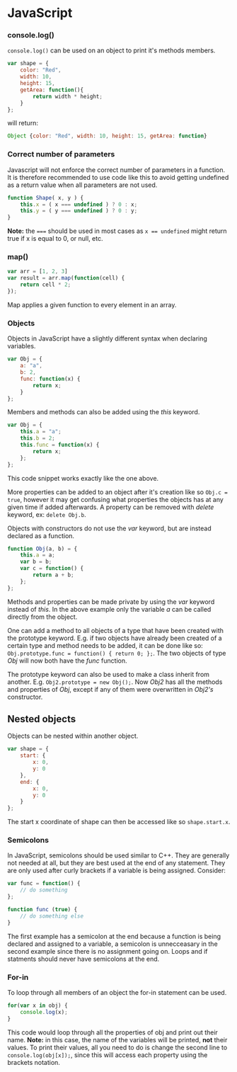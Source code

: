 JavaScript
==========

### console.log()
`console.log()` can be used on an object to print it's methods members.
```javascript
var shape = {
    color: "Red",
    width: 10,
    height: 15,
    getArea: function(){
        return width * height;
    }
};
```

will return:

```javascript
Object {color: "Red", width: 10, height: 15, getArea: function}
```

### Correct number of parameters
Javascript will not enforce the correct number of parameters in a function.
It is therefore recommended to use code like this to avoid getting undefined
as a return value when all parameters are not used.
```javascript
function Shape( x, y ) {
    this.x = ( x === undefined ) ? 0 : x;
    this.y = ( y === undefined ) ? 0 : y;
}
```
**Note:** the `===` should be used in most cases as `x == undefined` might
return true if x is equal to 0, or null, etc.

### map()
```javascript
var arr = [1, 2, 3]
var result = arr.map(function(cell) {
    return cell * 2;
});
```
Map applies a given function to every element in an array.

### Objects
Objects in JavaScript have a slightly different syntax when declaring variables.

```javascript
var Obj = {
    a: "a",
    b: 2,
    func: function(x) {
        return x;
    }
};
```
Members and methods can also be added using the *this* keyword.

```javascript
var Obj = {
    this.a = "a";
    this.b = 2;
    this.func = function(x) {
        return x;
    };
};
```

This code snippet works exactly like the one above.

More properties can be added to an object after it's creation like so
`Obj.c = true`, however it may get confusing what properties the objects has at
any given time if added afterwards. A property can be removed with *delete*
keyword, ex: `delete Obj.b`.

Objects with constructors do not use the *var* keyword, but are instead declared
as a function.

```javascript
function Obj(a, b) = {
    this.a = a;
    var b = b;
    var c = function() {
        return a + b;
    };
};
```

Methods and properties can be made private by using the *var* keyword instead
of *this*. In the above example only the variable *a* can be called directly
from the object.

One can add a method to all objects of a type that have been created with the
prototype keyword. E.g. if two objects have already been created of a certain
type and method needs to be added, it can be done like so:
`Obj.prototype.func = function() { return 0; };`. The two objects of type *Obj*
will now both have the *func* function.

The prototype keyword can also be used to make a class inherit from another.
E.g. `Obj2.prototype = new Obj();`. Now *Obj2* has all the methods and
properties of *Obj*, except if any of them were overwritten in *Obj2's*
constructor.

## Nested objects
Objects can be nested within another object.

```javascript
var shape = {
    start: {
        x: 0,
        y: 0
    },
    end: {
        x: 0,
        y: 0
    }
};
```

The start x coordinate of shape can then be accessed like so `shape.start.x`.

### Semicolons
In JavaScript, semicolons should be used similar to C++. They are generally not
needed at all, but they are best used at the end of any statement. They are only
used after curly brackets if a variable is being assigned. Consider:
```javascript
var func = function() {
    // do something
};

function func (true) {
    // do something else
}
```

The first example has a semicolon at the end because a function is being
declared and assigned to a variable, a semicolon is unnecceasary in the second
example since there is no assignment going on. Loops and if statments should
never have semicolons at the end.

### For-in
To loop through all members of an object the for-in statement can be used.
```javascript
for(var x in obj) {
    console.log(x);
}
```

This code would loop through all the properties of obj and print out their name.
**Note:** in this case, the name of the variables will be printed, **not** their
values. To print their values, all you need to do is change the second line to
`console.log(obj[x]);`, since this will access each property using the brackets
notation.
